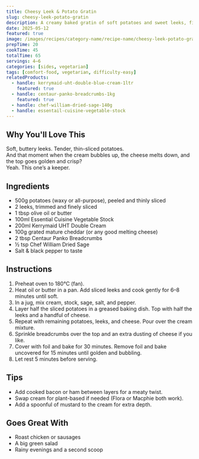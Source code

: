 ```yaml
---
title: Cheesy Leek & Potato Gratin
slug: cheesy-leek-potato-gratin
description: A creamy baked gratin of soft potatoes and sweet leeks, finished with golden panko breadcrumbs and bubbling cheese—perfect as a side or a vegetarian main.
date: 2025-05-12
featured: true
image: /images/recipes/category-name/recipe-name/cheesy-leek-potato-gratin.webp
prepTime: 20
cookTime: 45
totalTime: 65
servings: 4–6
categories: [sides, vegetarian]
tags: [comfort-food, vegetarian, difficulty-easy]
relatedProducts:
  - handle: kerrymaid-uht-double-blue-cream-1ltr
    featured: true
  - handle: centaur-panko-breadcrumbs-1kg
    featured: true
  - handle: chef-william-dried-sage-140g
  - handle: essentail-cuisine-vegetable-stock
---
```


## Why You'll Love This

Soft, buttery leeks. Tender, thin-sliced potatoes.  
And that moment when the cream bubbles up, the cheese melts down, and the top goes golden and crisp?  
Yeah. This one’s a keeper.

## Ingredients

- 500g potatoes (waxy or all-purpose), peeled and thinly sliced  
- 2 leeks, trimmed and finely sliced  
- 1 tbsp olive oil or butter  
- 100ml Essential Cuisine Vegetable Stock  
- 200ml Kerrymaid UHT Double Cream  
- 100g grated mature cheddar (or any good melting cheese)  
- 2 tbsp Centaur Panko Breadcrumbs  
- ½ tsp Chef William Dried Sage  
- Salt & black pepper to taste  

## Instructions

1. Preheat oven to 180°C (fan).
2. Heat oil or butter in a pan. Add sliced leeks and cook gently for 6–8 minutes until soft.
3. In a jug, mix cream, stock, sage, salt, and pepper.
4. Layer half the sliced potatoes in a greased baking dish. Top with half the leeks and a handful of cheese.
5. Repeat with remaining potatoes, leeks, and cheese. Pour over the cream mixture.
6. Sprinkle breadcrumbs over the top and an extra dusting of cheese if you like.
7. Cover with foil and bake for 30 minutes. Remove foil and bake uncovered for 15 minutes until golden and bubbling.
8. Let rest 5 minutes before serving.

## Tips

- Add cooked bacon or ham between layers for a meaty twist.  
- Swap cream for plant-based if needed (Flora or Macphie both work).  
- Add a spoonful of mustard to the cream for extra depth.

## Goes Great With

- Roast chicken or sausages  
- A big green salad  
- Rainy evenings and a second scoop